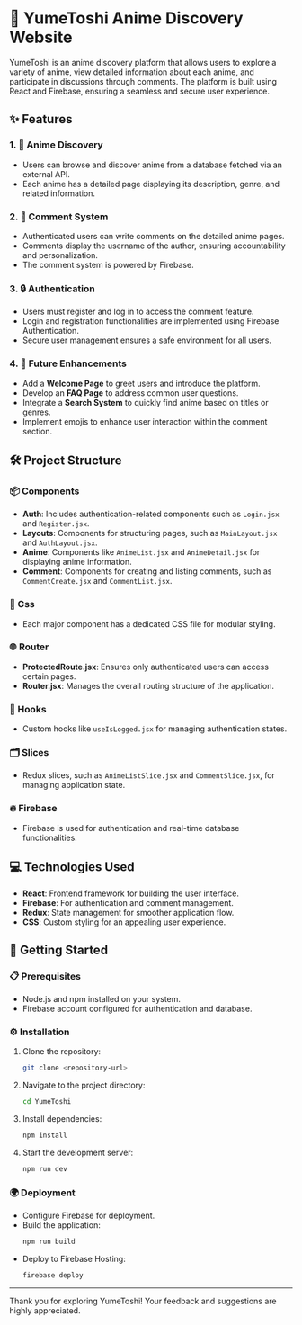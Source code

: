 # 🎌 YumeToshi Anime Discovery Website

YumeToshi is an anime discovery platform that allows users to explore a variety of anime, view detailed information about each anime, and participate in discussions through comments. The platform is built using React and Firebase, ensuring a seamless and secure user experience.

## ✨ Features

### 1. **🎥 Anime Discovery**
- Users can browse and discover anime from a database fetched via an external API.
- Each anime has a detailed page displaying its description, genre, and related information.

### 2. **💬 Comment System**
- Authenticated users can write comments on the detailed anime pages.
- Comments display the username of the author, ensuring accountability and personalization.
- The comment system is powered by Firebase.

### 3. **🔒 Authentication**
- Users must register and log in to access the comment feature.
- Login and registration functionalities are implemented using Firebase Authentication.
- Secure user management ensures a safe environment for all users.

### 4. **🚀 Future Enhancements**
- Add a **Welcome Page** to greet users and introduce the platform.
- Develop an **FAQ Page** to address common user questions.
- Integrate a **Search System** to quickly find anime based on titles or genres.
- Implement emojis to enhance user interaction within the comment section.

## 🛠️ Project Structure

### 📦 Components
- **Auth**: Includes authentication-related components such as `Login.jsx` and `Register.jsx`.
- **Layouts**: Components for structuring pages, such as `MainLayout.jsx` and `AuthLayout.jsx`.
- **Anime**: Components like `AnimeList.jsx` and `AnimeDetail.jsx` for displaying anime information.
- **Comment**: Components for creating and listing comments, such as `CommentCreate.jsx` and `CommentList.jsx`.

### 🎨 Css
- Each major component has a dedicated CSS file for modular styling.

### 🌐 Router
- **ProtectedRoute.jsx**: Ensures only authenticated users can access certain pages.
- **Router.jsx**: Manages the overall routing structure of the application.

### 🔄 Hooks
- Custom hooks like `useIsLogged.jsx` for managing authentication states.

### 🗂️ Slices
- Redux slices, such as `AnimeListSlice.jsx` and `CommentSlice.jsx`, for managing application state.

### 🔥 Firebase
- Firebase is used for authentication and real-time database functionalities.

## 💻 Technologies Used
- **React**: Frontend framework for building the user interface.
- **Firebase**: For authentication and comment management.
- **Redux**: State management for smoother application flow.
- **CSS**: Custom styling for an appealing user experience.

## 🚀 Getting Started

### 📋 Prerequisites
- Node.js and npm installed on your system.
- Firebase account configured for authentication and database.

### ⚙️ Installation
1. Clone the repository:
   ```bash
   git clone <repository-url>
   ```
2. Navigate to the project directory:
   ```bash
   cd YumeToshi
   ```
3. Install dependencies:
   ```bash
   npm install
   ```
4. Start the development server:
   ```bash
   npm run dev
   ```

### 🌍 Deployment
- Configure Firebase for deployment.
- Build the application:
  ```bash
  npm run build
  ```
- Deploy to Firebase Hosting:
  ```bash
  firebase deploy
  ```


---
Thank you for exploring YumeToshi! Your feedback and suggestions are highly appreciated.

